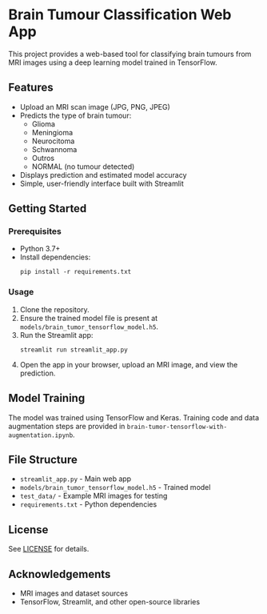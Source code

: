 # Brain Tumour Classification Web App

This project provides a web-based tool for classifying brain tumours from MRI images using a deep learning model trained in TensorFlow.

## Features

- Upload an MRI scan image (JPG, PNG, JPEG)
- Predicts the type of brain tumour:
  - Glioma
  - Meningioma
  - Neurocitoma
  - Schwannoma
  - Outros
  - NORMAL (no tumour detected)
- Displays prediction and estimated model accuracy
- Simple, user-friendly interface built with Streamlit

## Getting Started

### Prerequisites

- Python 3.7+
- Install dependencies:
  ```
  pip install -r requirements.txt
  ```

### Usage

1. Clone the repository.
2. Ensure the trained model file is present at `models/brain_tumor_tensorflow_model.h5`.
3. Run the Streamlit app:
   ```
   streamlit run streamlit_app.py
   ```
4. Open the app in your browser, upload an MRI image, and view the prediction.

## Model Training

The model was trained using TensorFlow and Keras. Training code and data augmentation steps are provided in `brain-tumor-tensorflow-with-augmentation.ipynb`.

## File Structure

- `streamlit_app.py` - Main web app
- `models/brain_tumor_tensorflow_model.h5` - Trained model
- `test_data/` - Example MRI images for testing
- `requirements.txt` - Python dependencies

## License

See [LICENSE](LICENSE) for details.

## Acknowledgements

- MRI images and dataset sources
- TensorFlow, Streamlit, and other open-source libraries
